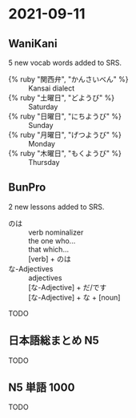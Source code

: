 # 2021-09-11

## WaniKani

5 new vocab words added to SRS.

<dl>
  <div>
    <dt>{% ruby "関西弁", "かんさいべん" %}</dt>
    <dd>Kansai dialect</dd>
  </div>
  <div>
    <dt>{% ruby "土曜日", "どようび" %}</dt>
    <dd>Saturday</dd>
  </div>
  <div>
    <dt>{% ruby "日曜日", "にちようび" %}</dt>
    <dd>Sunday</dd>
  </div>
  <div>
    <dt>{% ruby "月曜日", "げつようび" %}</dt>
    <dd>Monday</dd>
  </div>
  <div>
    <dt>{% ruby "木曜日", "もくようび" %}</dt>
    <dd>Thursday</dd>
  </div>
</dl>

## BunPro

2 new lessons added to SRS.

<dl>
  <div>
    <dt>のは</dt>
    <dd>verb nominalizer</dd>
    <dd>the one who...</dd>
    <dd>that which...</dd>
    <dd>[verb] + のは</dd>
  </div>
  <div>
    <dt>な-Adjectives</dt>
    <dd>adjectives</dd>
    <dd>[な-Adjective] + だ/です</dd>
    <dd>[な-Adjective] + な + [noun]</dd>
  </div>
<dl>

TODO

## 日本語総まとめ N5

TODO

## N5 単語 1000

TODO
